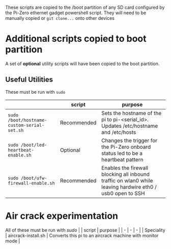 These scripts are copied to the /boot partition of any SD card configured by the Pi-Zero ethernet gadget powershell script.
They will need to be manually copied or `git clone...` onto other devices

# Additional scripts copied to boot partition
A set of **optional** utility scripts will have been copied to the boot partition.

## Useful Utilities

These must be run with `sudo`

| | script | purpose |
| - | - | - |
| `sudo /boot/hostname-custom-serial-set.sh` | Recommended | Sets the hostname of the pi to pi-<serial_id>.  Updates /etc/hostname and /etc/hosts |
| `sudo /boot/led-heartbeat-enable.sh`       | Optional | Changes the trigger for the Pi-Zero onboard status led to be a heartbeat pattern |
| `sudo /boot/ufw-firewall-enable.sh`        | Recommended | Enables the firewall blocking all inbound traffic on wlan0 while leaving hardwire eth0 / usb0 open to SSH |

# Air crack experimentation
All of these must be run with _sudo_ 
| | script | purpose |
| - | - | - |
| Speciality  | aircrack-install.sh           | Converts this pi to an aircrack machine with monitor mode |

